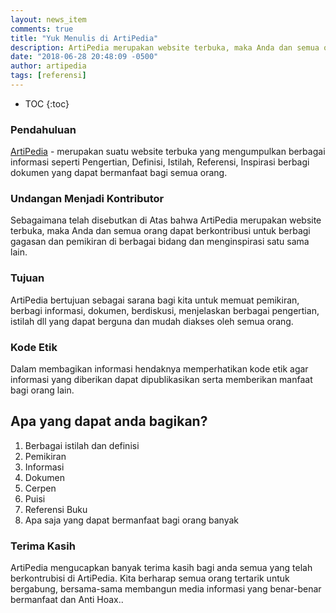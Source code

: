 ```yaml
---
layout: news_item
comments: true
title: "Yuk Menulis di ArtiPedia"
description: ArtiPedia merupakan website terbuka, maka Anda dan semua orang dapat berkontribusi untuk berbagi gagasan dan pemikiran di berbagai bidang dan menginspirasi satu sama lain.
date: "2018-06-28 20:48:09 -0500"
author: artipedia
tags: [referensi]
---
```

* TOC
{:toc}

### Pendahuluan
[ArtiPedia](/ "ArtiPedia") - merupakan suatu website terbuka yang mengumpulkan berbagai informasi seperti Pengertian, Definisi, Istilah, Referensi, Inspirasi berbagi dokumen yang dapat bermanfaat bagi semua orang.

### Undangan Menjadi Kontributor
Sebagaimana telah disebutkan di Atas bahwa ArtiPedia merupakan website terbuka, maka Anda dan semua orang dapat berkontribusi untuk berbagi gagasan dan pemikiran di berbagai bidang dan menginspirasi satu sama lain.

### Tujuan
ArtiPedia bertujuan sebagai sarana bagi kita untuk memuat pemikiran, berbagi informasi, dokumen, berdiskusi, menjelaskan berbagai pengertian, istilah dll yang dapat berguna dan mudah diakses oleh semua orang.

### Kode Etik
Dalam membagikan informasi hendaknya memperhatikan kode etik agar informasi yang diberikan dapat dipublikasikan serta memberikan manfaat bagi orang lain.

## Apa yang dapat anda bagikan?
1. Berbagai istilah dan definisi
2. Pemikiran
3. Informasi 
4. Dokumen
5. Cerpen
6. Puisi 
7. Referensi Buku
8. Apa saja yang dapat bermanfaat bagi orang banyak

### Terima Kasih
ArtiPedia mengucapkan banyak terima kasih bagi anda semua yang telah berkontrubisi di ArtiPedia. Kita berharap semua orang tertarik untuk bergabung, bersama-sama membangun media informasi yang benar-benar bermanfaat dan Anti Hoax..


 
